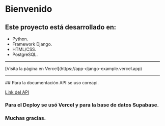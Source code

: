 # Bienvenido
## Este proyecto está desarrollado en:
- Python.
- Framework Django.
- HTML/CSS.
- PostgreSQL.
<hr>
[Visita la página en Vercel](https://app-django-example.vercel.app)
<hr>
## Para la documentación API se uso coreapi.

[Link del API](https://app-django-example.vercel.app/docs)

### Para el Deploy se usó Vercel y para la base de datos Supabase.


### Muchas gracias.


